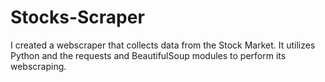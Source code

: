 # Stocks-Scraper
I created a webscraper that collects data from the Stock Market. It utilizes Python and the requests and BeautifulSoup modules to perform its webscraping.
